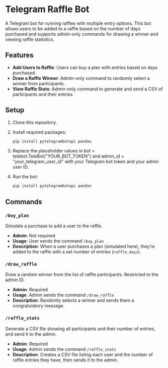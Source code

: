 # Telegram Raffle Bot

A Telegram bot for running raffles with multiple entry options. This bot allows users to be added to a raffle based on the number of days purchased and supports admin-only commands for drawing a winner and viewing raffle statistics.

## Features
- **Add Users to Raffle**: Users can buy a plan with entries based on days purchased.
- **Draw a Raffle Winner**: Admin-only command to randomly select a winner from participants.
- **View Raffle Stats**: Admin-only command to generate and send a CSV of participants and their entries.

## Setup

1. Clone this repository.
2. Install required packages:
   
   ```bash
   pip install pytelegrambotapi pandas
3. Replace the placeholder values in bot = telebot.TeleBot("YOUR_BOT_TOKEN") and admin_id = "your_telegram_user_id" with your Telegram bot token and your admin user ID.
4. Run the bot:
      
   ```bash
   pip install pytelegrambotapi pandas

## Commands

### `/buy_plan`
Simulate a purchase to add a user to the raffle.

- **Admin**: Not required
- **Usage**: User sends the command `/buy_plan`
- **Description**: When a user purchases a plan (simulated here), they’re added to the raffle with a set number of entries (`raffle_days`).

### `/draw_raffle`
Draw a random winner from the list of raffle participants. Restricted to the admin ID.

- **Admin**: Required
- **Usage**: Admin sends the command `/draw_raffle`
- **Description**: Randomly selects a winner and sends them a congratulatory message.

### `/raffle_stats`
Generate a CSV file showing all participants and their number of entries, and send it to the admin.

- **Admin**: Required
- **Usage**: Admin sends the command `/raffle_stats`
- **Description**: Creates a CSV file listing each user and the number of raffle entries they have, then sends it to the admin.
